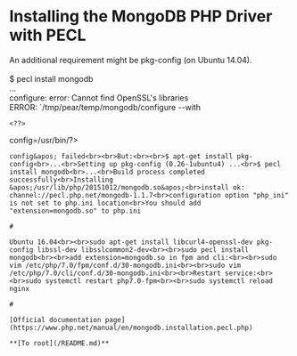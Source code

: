 # Installing the MongoDB PHP Driver with PECL



An additional requirement might be pkg-config (on Ubuntu 14.04).<br><br>$ pecl install mongodb<br>...<br>configure: error: Cannot find OpenSSL&apos;s libraries<br>ERROR: `/tmp/pear/temp/mongodb/configure --with

```
<??>
```
config=/usr/bin/?>
```
config&apos; failed<br><br>But:<br><br>$ apt-get install pkg-config<br>...<br>Setting up pkg-config (0.26-1ubuntu4) ...<br>$ pecl install mongodb<br>...<br>Build process completed successfully<br>Installing &apos;/usr/lib/php/20151012/mongodb.so&apos;<br>install ok: channel://pecl.php.net/mongodb-1.1.7<br>configuration option "php_ini" is not set to php.ini location<br>You should add "extension=mongodb.so" to php.ini  

#

Ubuntu 16.04<br><br>sudo apt-get install libcurl4-openssl-dev pkg-config libssl-dev libsslcommon2-dev<br><br>sudo pecl install mongodb<br><br>add extension=mongodb.so in fpm and cli:<br><br>sudo vim /etc/php/7.0/fpm/conf.d/30-mongodb.ini<br><br>sudo vim /etc/php/7.0/cli/conf.d/30-mongodb.ini<br><br>Restart service:<br><br>sudo systemctl restart php7.0-fpm<br><br>sudo systemctl reload nginx  

#

[Official documentation page](https://www.php.net/manual/en/mongodb.installation.pecl.php)

**[To root](/README.md)**